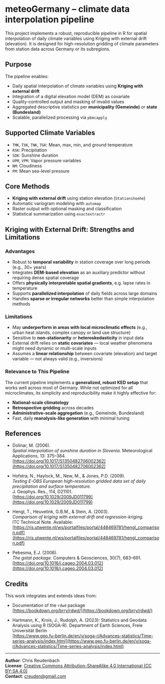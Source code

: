# meteoGermany – climate data interpolation pipeline

This project implements a robust, reproducible pipeline in R for spatial interpolation of daily climate variables using Kriging with external drift (elevation). It is designed for high-resolution gridding of climate parameters from station data across Germany or its subregions.

## Purpose

The pipeline enables:

- Daily spatial interpolation of climate variables using **Kriging with external drift**
- Integration of a digital elevation model (DEM) as covariate
- Quality-controlled output and masking of invalid values
- Aggregated descriptive statistics per **municipality (Gemeinde)** or **state (Bundesland)**
- Scalable, parallelized processing via `pbmcapply`

## Supported Climate Variables

- `TMK`, `TXK`, `TNK`, `TGK`: Mean, max, min, and ground temperature  
- `RSK`: Precipitation  
- `SDK`: Sunshine duration  
- `UPM`, `VPM`: Vapor pressure variables  
- `NM`: Cloudiness  
- `PM`: Mean sea-level pressure

## Core Methods

- **Kriging with external drift** using station elevation (`Stationshoehe`)
- Automatic variogram modeling with `automap`
- Raster output with optional masking and classification
- Statistical summarization using `exactextractr`

## Kriging with External Drift: Strengths and Limitations

### Advantages

- Robust to **temporal variability** in station coverage over long periods (e.g., 30+ years)
- Integrates **DEM-based elevation** as an auxiliary predictor without requiring dense spatial coverage
- Offers **physically interpretable spatial gradients**, e.g. lapse rates in temperature
- Supports **parallelized interpolation** of daily fields across large domains
- Handles **sparse or irregular networks** better than simple interpolation methods

### Limitations

- May **underperform in areas with local microclimatic effects** (e.g., urban heat islands, complex canopy or land use structure)
- Sensitive to **non-stationarity** or **heteroskedasticity** in input data
- External drift relies on **static covariates** — local weather phenomena might need dynamic or multi-scale inputs
- Assumes a **linear relationship** between covariate (elevation) and target variable — not always valid (e.g., inversions)

### Relevance to This Pipeline

The current pipeline implements a **generalized, robust KED setup** that works well across most of Germany. While not optimized for all microclimates, its simplicity and reproducibility make it highly effective for:

- **National-scale climatology**
- **Retrospective gridding** across decades
- **Administrative-scale aggregation** (e.g., Gemeinde, Bundesland)
- Fast, daily **reanalysis-like generation** with minimal tuning

## References

- Dolinar, M. (2006).  
  *Spatial interpolation of sunshine duration in Slovenia.* Meteorological Applications, 13: 375–384.  
  [https://doi.org/10.1017/S1350482706002362](https://doi.org/10.1017/S1350482706002362)

- Hofstra, N., Haylock, M., New, M., & Jones, P.D. (2009).  
  *Testing E-OBS European high-resolution gridded data set of daily precipitation and surface temperature.*  
  J. Geophys. Res., 114, D21101.  
  [https://doi.org/10.1029/2009JD011799](https://doi.org/10.1029/2009JD011799)

- Hengl, T., Heuvelink, G.B.M., & Stein, A. (2003).  
  *Comparison of kriging with external drift and regression-kriging.*  
  ITC Technical Note. Available: [https://ris.utwente.nl/ws/portalfiles/portal/448469781/hengl_comparison.pdf](https://ris.utwente.nl/ws/portalfiles/portal/448469781/hengl_comparison.pdf)

- Pebesma, E.J. (2006).  
  *The gstat package.* Computers & Geosciences, 30(7), 683–691.  
  [https://doi.org/10.1016/j.cageo.2004.03.012](https://doi.org/10.1016/j.cageo.2004.03.012)

## Credits

This work integrates and extends ideas from:

- Documentation of the `rdwd` package  
  [https://bookdown.org/brry/rdwd/](https://bookdown.org/brry/rdwd/)

- Hartmann, K., Krois, J., Rudolph, A. (2023): Statistics and Geodata Analysis using R (SOGA-R). Department of Earth Sciences, Freie Universität Berlin  
  [https://www.geo.fu-berlin.de/en/v/soga-r/Advances-statistics/Time-series-analysis/index.html](https://www.geo.fu-berlin.de/en/v/soga-r/Advances-statistics/Time-series-analysis/index.html)

---

**Author**: Chris Reudenbach  
**License**: [Creative Commons Attribution-ShareAlike 4.0 International (CC BY-SA 4.0)](http://creativecommons.org/licenses/by-sa/4.0/)  
**Contact**: creuden@gmail.com
